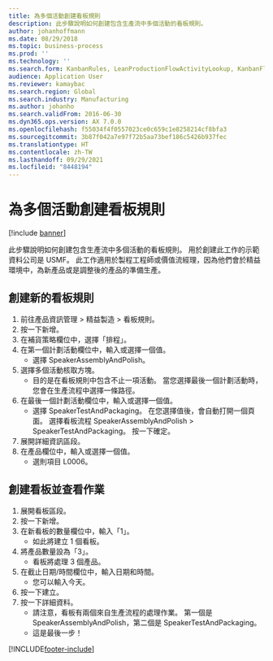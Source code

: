 ```yaml
---
title: 為多個活動創建看板規則
description: 此步驟說明如何創建包含生產流中多個活動的看板規則。
author: johanhoffmann
ms.date: 08/29/2018
ms.topic: business-process
ms.prod: ''
ms.technology: ''
ms.search.form: KanbanRules, LeanProductionFlowActivityLookup, KanbanFlowSelection, InventItemIdLookupSimple, KanbanCreateScheduled, Kanban
audience: Application User
ms.reviewer: kamaybac
ms.search.region: Global
ms.search.industry: Manufacturing
ms.author: johanho
ms.search.validFrom: 2016-06-30
ms.dyn365.ops.version: AX 7.0.0
ms.openlocfilehash: f55034f4f0557023ce0c659c1e8258214cf8bfa3
ms.sourcegitcommit: 3b87f042a7e97f72b5aa73bef186c5426b937fec
ms.translationtype: HT
ms.contentlocale: zh-TW
ms.lasthandoff: 09/29/2021
ms.locfileid: "8448194"
---
```

# <a name="create-a-kanban-rule-for-multiple-activities"></a>為多個活動創建看板規則

[!include [banner](../../includes/banner.md)]

此步驟說明如何創建包含生產流中多個活動的看板規則。 用於創建此工作的示範資料公司是 USMF。 此工作適用於製程工程師或價值流經理，因為他們會於精益環境中，為新產品或是調整後的產品的準備生產。


## <a name="create-a-new-kanban-rule"></a>創建新的看板規則
1. 前往產品資訊管理 > 精益製造 > 看板規則。
2. 按一下新增。
3. 在補貨策略欄位中，選擇「排程」。
4. 在第一個計劃活動欄位中，輸入或選擇一個值。
    * 選擇 SpeakerAssemblyAndPolish。  
5. 選擇多個活動核取方塊。
    * 目的是在看板規則中包含不止一項活動。 當您選擇最後一個計劃活動時，您會在生產流程中選擇一條路徑。  
6. 在最後一個計劃活動欄位中，輸入或選擇一個值。
    * 選擇 SpeakerTestAndPackaging。 在您選擇值後，會自動打開一個頁面。 選擇看板流程 SpeakerAssemblyAndPolish > SpeakerTestAndPackaging。 按一下確定。  
7. 展開詳細資訊區段。
8. 在產品欄位中，輸入或選擇一個值。
    * 選則項目 L0006。  

## <a name="create-kanban-and-view-jobs"></a>創建看板並查看作業
1. 展開看板區段。
2. 按一下新增。
3. 在新看板的數量欄位中，輸入「1」。
    * 如此將建立 1 個看板。  
4. 將產品數量設為「3」。
    * 看板將處理 3 個產品。  
5. 在截止日期/時間欄位中，輸入日期和時間。
    * 您可以輸入今天。  
6. 按一下建立。
7. 按一下詳細資料。
    * 請注意，看板有兩個來自生產流程的處理作業。 第一個是 SpeakerAssemblyAndPolish，第二個是 SpeakerTestAndPackaging。  
    * 這是最後一步！  



[!INCLUDE[footer-include](../../../includes/footer-banner.md)]